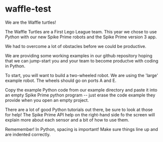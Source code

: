 # waffle-test

We are the Waffle turtles!

The Waffle Turtles are a First Lego League team.  This year we chose to use
*Python* with our new Spike Prime robots and the Spike Prime version 3 app. 

We had to overcome a lot of obstacles before we could be productive.  

We are providing some working examples in our github repository hoping that
we can jump-start you and your team to become productve with coding in Python.

To start, you will want to build a two-wheeled robot.  We are using the 'large'
example robot.  The wheels should go on ports A and E.

Copy the example Python code from our example directory and paste it into an 
empty Spike Prime python program -- just erase the code example they provide
when you open an empty project.

There are a lot of good Python tutorials out there, be sure to look at those
for help!  The Spike Prime API help on the right-hand side fo the screen will
explain more about each sensor and a bit of how to use them.

Rememember!  In Python, spacing is important!  Make sure things line up and are indented correctly. 
